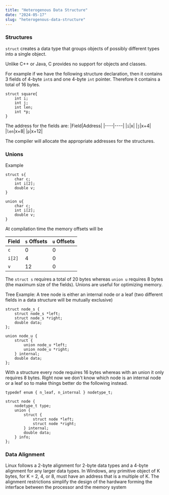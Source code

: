 ```yaml
---
title: "Heterogenous Data Structure"
date: "2024-05-17"
slug: "heterogenous-data-structure"
---
```


### Structures

`struct` creates a data type that groups objects of possibly different types into a single object.

Unlike C++ or Java, C provides no support for objects and classes.

For example if we have the following structure declaration, then it contains 3 fields of 4-byte `int`s and one 4-byte `int` pointer. Therefore it contains a total of 16 bytes.
```
struct square{
    int i;
    int j;
    int len;
    int *p;
}
```

The address for the fields are:
|Field|Address|
|----|----|
|`i`|x|
|`j`|x+4|
|`len`|x+8|
|`p`|x+12|

The compiler will allocate the appropriate addresses for the structures.

### Unions

Example
```
struct s{
    char c;
    int i[2];
    double v;
}

union u{
    char c;
    int i[2];
    double v;
}
```

At compilation time the memory offsets will be

|Field|`s` Offsets|`u` Offsets|
|----|----|----|
|`c`|0|0|
|`i[2]`|4|0|
|`v`|12|0|

The `struct s` requires a total of 20 bytes whereas `union u` requires 8 bytes (the maximum size of the fields). Unions are useful for optimizing memory.

Tree Example: A tree node is either an internal node or a leaf (two different fields in a data structure will be mutually exclusive)

```
struct node_s {
    struct node_s *left;
    struct node_s *right;
    double data;
};

union node_u {
    struct {
        union node_u *left;
        union node_u *right;
    } internal;
    double data;
};
```

With a structure every node requires 16 bytes whereas with an union it only requires 8 bytes. Right now we don't know which node is an internal node or a leaf so to make things better do the following instead.

```
typedef enum { n_leaf, n_internal } nodetype_t;

struct node {
    nodetype_t type;
    union {
        struct {
            struct node *left;
            struct node *right;
        } internal;
        double data;
    } info;
};
```

### Data Alignment

Linux follows a 2-byte alignment for 2-byte data types and a 4-byte alignment for any larger data types. In Windows, any primitive object of K bytes, for K = 2, 4, or 8, must have an address that is a multiple of K. The alignment restrictions simplify the design of the hardware forming the interface between the processor and the memory system